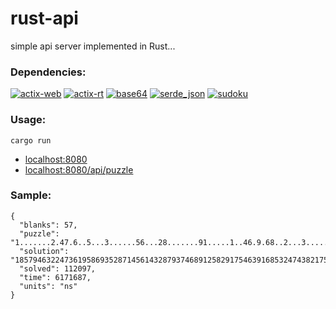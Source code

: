 # rust-api

simple api server implemented in Rust...

### Dependencies:

[![actix-web][badge-actix-web]][actix-web]
[![actix-rt][badge-actix-rt]][actix-rt]
[![base64][badge-base64]][base64]
[![serde_json][badge-serde-json]][serde-json]
[![sudoku][badge-sudoku]][sudoku]


### Usage:

`cargo run`

- [localhost:8080][local]
- [localhost:8080/api/puzzle][puzzle]

### Sample:

```
{
  "blanks": 57,
  "puzzle": "1.......2.47.6..5...3......56...28.......91.....1..46.9.68..2...3........5.9....1",
  "solution": "185794632247361958693528714561432879374689125829175463916853247438217596752946381",
  "solved": 112097,
  "time": 6171687,
  "units": "ns"
}
```


[actix-web]: https://crates.io/crates/actix-web
[actix-rt]: https://crates.io/crates/actix-rt
[base64]: https://crates.io/crates/base64
[serde-json]: https://crates.io/crates/serde_json
[sudoku]: https://crates.io/crates/sudoku
[local]: http://0.0.0.0:8080
[puzzle]: http://0.0.0.0:8080/api/puzzle

[badge-actix-web]: https://img.shields.io/badge/crates.io-actix--web-orange
[badge-actix-rt]: https://img.shields.io/badge/crates.io-actix--rt-orange
[badge-base64]: https://img.shields.io/badge/crates.io-base64-orange
[badge-serde-json]: https://img.shields.io/badge/crates.io-serde__json-orange
[badge-sudoku]: https://img.shields.io/badge/crates.io-sudoku-orange
